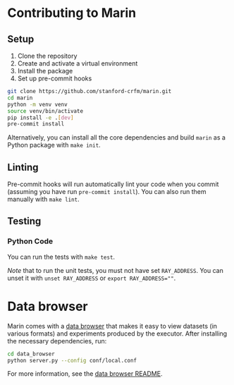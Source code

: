 # Contributing to Marin

## Setup

1. Clone the repository
2. Create and activate a virtual environment
3. Install the package
4. Set up pre-commit hooks

```bash
git clone https://github.com/stanford-crfm/marin.git
cd marin
python -m venv venv
source venv/bin/activate
pip install -e .[dev]
pre-commit install
```

Alternatively, you can install all the core dependencies and build `marin` as a Python
package with `make init`.

## Linting

Pre-commit hooks will run automatically lint your code when you commit (assuming you have run `pre-commit install`).
You can also run them manually with `make lint`.

## Testing

### Python Code

You can run the tests with `make test`.

*Note* that to run the unit tests, you must not have set `RAY_ADDRESS`. You can unset it with `unset RAY_ADDRESS` or `export RAY_ADDRESS=""`.

# Data browser

Marin comes with a [data browser](data_browser/) that makes it easy to
view datasets (in various formats) and experiments produced by the executor.
After installing the necessary dependencies, run:

```bash
cd data_browser
python server.py --config conf/local.conf
```

For more information, see the [data browser README](data_browser/README.md).
